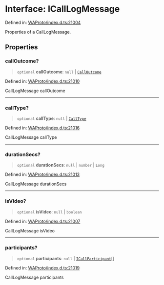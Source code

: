 # Interface: ICallLogMessage

Defined in: [WAProto/index.d.ts:21004](https://github.com/Fokusdotid/bail/blob/043003e0dc220c8f52aef36f90c7026f3a192427/WAProto/index.d.ts#L21004)

Properties of a CallLogMessage.

## Properties

### callOutcome?

> `optional` **callOutcome**: `null` \| [`CallOutcome`](../namespaces/CallLogMessage/enumerations/CallOutcome.md)

Defined in: [WAProto/index.d.ts:21010](https://github.com/Fokusdotid/bail/blob/043003e0dc220c8f52aef36f90c7026f3a192427/WAProto/index.d.ts#L21010)

CallLogMessage callOutcome

***

### callType?

> `optional` **callType**: `null` \| [`CallType`](../namespaces/CallLogMessage/enumerations/CallType.md)

Defined in: [WAProto/index.d.ts:21016](https://github.com/Fokusdotid/bail/blob/043003e0dc220c8f52aef36f90c7026f3a192427/WAProto/index.d.ts#L21016)

CallLogMessage callType

***

### durationSecs?

> `optional` **durationSecs**: `null` \| `number` \| `Long`

Defined in: [WAProto/index.d.ts:21013](https://github.com/Fokusdotid/bail/blob/043003e0dc220c8f52aef36f90c7026f3a192427/WAProto/index.d.ts#L21013)

CallLogMessage durationSecs

***

### isVideo?

> `optional` **isVideo**: `null` \| `boolean`

Defined in: [WAProto/index.d.ts:21007](https://github.com/Fokusdotid/bail/blob/043003e0dc220c8f52aef36f90c7026f3a192427/WAProto/index.d.ts#L21007)

CallLogMessage isVideo

***

### participants?

> `optional` **participants**: `null` \| [`ICallParticipant`](../namespaces/CallLogMessage/interfaces/ICallParticipant.md)[]

Defined in: [WAProto/index.d.ts:21019](https://github.com/Fokusdotid/bail/blob/043003e0dc220c8f52aef36f90c7026f3a192427/WAProto/index.d.ts#L21019)

CallLogMessage participants
